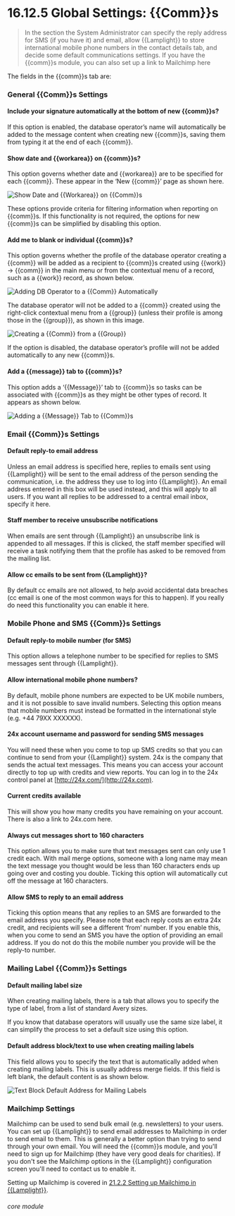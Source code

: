 # 16.12.5 <i class="fas fa-tools"></i> Global Settings: {{Comm}}s

> In the section the System Administrator can specify the reply address for SMS (if you have it) and email, allow {{Lamplight}} to store international mobile phone numbers in the contact details tab, and decide some default communications settings. If you have the {{comm}}s module, you can also set up a link to Mailchimp here



The fields in the {{comm}}s tab are:

### General {{Comm}}s Settings

#### Include your signature automatically at the bottom of new {{comm}}s?

  If this option is enabled, the database operator’s name will automatically be added to the message content when creating new {{comm}}s, saving them from typing it at the end of each {{comm}}.
  
#### Show date and {{workarea}} on {{comm}}s?

   This option governs whether date and {{workarea}} are to be specified for each {{comm}}. These appear in the ‘New {{comm}}’ page as shown here.
   
   ![Show Date and {{Workarea}} on {{Comm}}s](16.12.5a.png)
 
   These options provide criteria for filtering information when reporting on {{comm}}s. If this functionality is not required, the options for new {{comm}}s can be simplified by disabling this option.

#### Add me to blank or individual {{comm}}s?

   This option governs whether the profile of the database operator creating a {{comm}} will be added as a recipient to {{comm}}s created using {{work}} -> {{comm}} in the main menu or from the contextual menu of a record, such as a {{work}} record, as shown below.
   
   ![Adding DB Operator to a {{Comm}} Automatically](16.12.5b.png)
 
   The database operator will not be added to a {{comm}} created using the right-click contextual menu from a {{group}} (unless their profile is among those in the {{group}}), as shown in this image.
   
   ![Creating a {{Comm}} from a {{Group}}](16.12.5c.png)
 
   If the option is disabled, the database operator’s profile will not be added automatically to any new {{comm}}s.
   
#### Add a {{message}} tab to {{comm}}s?

   This option adds a ‘{{Message}}’ tab to {{comm}}s so tasks can be associated with {{comm}}s as they might be other types of record. It appears as shown below.
   
   ![Adding a {{Message}} Tab to {{Comm}}s](16.12.5d.png)
 
 
### Email {{Comm}}s Settings
 
#### Default reply-to email address

   Unless an email address is specified here, replies to emails sent using {{Lamplight}} will be sent to the email address of the person sending the communication, i.e. the address they use to log into {{Lamplight}}. An email address entered in this box will be used instead, and this will apply to all users. If you want all replies to be addressed to a central email inbox, specify it here.
   
#### Staff member to receive unsubscribe notifications

   When emails are sent through {{Lamplight}} an unsubscribe link is appended to all messages. If this is clicked, the staff member specified will receive a task notifying them that the profile has asked to be removed from the mailing list.
   
#### Allow cc emails to be sent from {{Lamplight}}?

  By default cc emails are not allowed, to help avoid accidental data breaches (cc email is one of the most common ways for this to happen).  If you really do need this functionality you can enable it here.



### Mobile Phone and SMS {{Comm}}s Settings
   
#### Default reply-to mobile number (for SMS)

   This option allows a telephone number to be specified for replies to SMS messages sent through {{Lamplight}}.

#### Allow international mobile phone numbers?

   By default, mobile phone numbers are expected to be UK mobile numbers, and it is not possible to save invalid numbers. Selecting this option means that mobile numbers must instead be formatted in the international style (e.g. +44 79XX XXXXXX).
   
#### 24x account username and password for sending SMS messages

   You will need these when you come to top up SMS credits so that you can continue to send from your {{Lamplight}} system. 24x is the company that sends the actual text messages. This means you can access your account directly to top up with credits and view reports. You can log in to the 24x control panel at [http://24x.com/](http://24x.com).
   
#### Current credits available

   This will show you how many credits you have remaining on your account. There is also a link to 24x.com here.
   
#### Always cut messages short to 160 characters
   
   This option allows you to make sure that text messages sent can only use 1 credit each. With mail merge options, someone with a long name may mean the text message you thought would be less than 160 characters ends up going over and costing you double. Ticking this option will automatically cut off the message at 160 characters.
   
#### Allow SMS to reply to an email address

   Ticking this option means that any replies to an SMS are forwarded to the email address you specify. Please note that each reply costs an extra 24x credit, and recipients will see a different ‘from’ number. If you enable this, when you come to send an SMS you have the option of providing an email address. If you do not do this the mobile number you provide will be the reply-to number.
   

### Mailing Label {{Comm}}s Settings

#### Default mailing label size

   When creating mailing labels, there is a tab that allows you to specify the type of label, from a list of standard Avery sizes.
 
   If you know that database operators will usually use the same size label, it can simplify the process to set a default size using this option.
   
#### Default address block/text to use when creating mailing labels

   This field allows you to specify the text that is automatically added when creating mailing labels. This is usually address merge fields. If this field is left blank, the default content is as shown below.
   
   ![Text Block Default Address for Mailing Labels](16.12.5e.png)
   
   
### Mailchimp Settings

Mailchimp can be used to send bulk email (e.g. newsletters) to your users.  You can set up {{Lamplight}} to send email addresses to Mailchimp in order to send email to them.  This is generally a better option than trying to send through your own email.  You will need the {{comm}}s module, and you'll need to sign up for Mailchimp (they have very good deals for charities).  If you don't see the Mailchimp options in the {{Lamplight}} configuration screen you'll need to contact us to enable it.

Setting up Mailchimp is covered in [21.2.2 Setting up Mailchimp in {{Lamplight}}](/help/index/p/21.2.2).
   

    
###### core module
